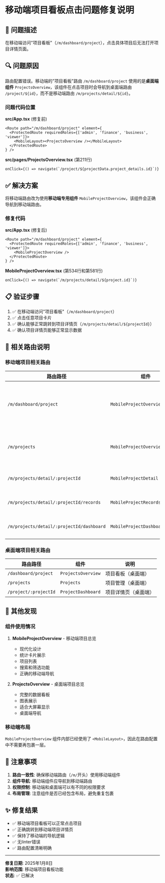 # 移动端项目看板点击问题修复说明

## 🐛 问题描述

在移动端访问"项目看板"（`/m/dashboard/project`），点击具体项目后无法打开项目详情页面。

## 🔍 问题原因

路由配置错误。移动端的"项目看板"路由 `/m/dashboard/project` 使用的是**桌面端组件** `ProjectsOverview`，该组件在点击项目时会导航到桌面端路由 `/project/${id}`，而不是移动端路由 `/m/projects/detail/${id}`。

### 问题代码位置

**src/App.tsx** (修复前)
```tsx
<Route path="/m/dashboard/project" element={
  <ProtectedRoute requiredRoles={['admin', 'finance', 'business', 'viewer']}>
    <MobileLayout><ProjectsOverview /></MobileLayout>
  </ProtectedRoute>
} />
```

**src/pages/ProjectsOverview.tsx** (第211行)
```tsx
onClick={() => navigate(`/project/${projectData.project_details.id}`)}
```

## ✅ 解决方案

将移动端路由改为使用**移动端专用组件** `MobileProjectOverview`，该组件会正确导航到移动端路由。

### 修复代码

**src/App.tsx** (修复后)
```tsx
<Route path="/m/dashboard/project" element={
  <ProtectedRoute requiredRoles={['admin', 'finance', 'business', 'viewer']}>
    <MobileProjectOverview />
  </ProtectedRoute>
} />
```

**MobileProjectOverview.tsx** (第534行和第581行)
```tsx
onClick={() => navigate(`/m/projects/detail/${project.id}`)}
```

## 📋 验证步骤

1. ✅ 在移动端访问"项目看板"（`/m/dashboard/project`）
2. ✅ 点击任意项目卡片
3. ✅ 确认能够正常跳转到项目详情页（`/m/projects/detail/${projectId}`）
4. ✅ 确认项目详情页能够正常显示数据

## 🎯 相关路由说明

### 移动端项目相关路由

| 路由路径 | 组件 | 说明 |
|---------|------|------|
| `/m/dashboard/project` | `MobileProjectOverview` | 项目看板（从侧边栏进入） |
| `/m/projects` | `MobileProjectOverview` | 项目管理（直接访问） |
| `/m/projects/detail/:projectId` | `MobileProjectDetail` | 项目详情页 |
| `/m/projects/detail/:projectId/records` | `MobileProjectRecords` | 项目运单记录 |
| `/m/projects/detail/:projectId/dashboard` | `MobileProjectDashboardDetail` | 项目数据看板 |

### 桌面端项目相关路由

| 路由路径 | 组件 | 说明 |
|---------|------|------|
| `/dashboard/project` | `ProjectsOverview` | 项目看板（桌面端） |
| `/projects` | `Projects` | 项目管理（桌面端） |
| `/project/:projectId` | `ProjectDashboard` | 项目详情页（桌面端） |

## 🔧 其他发现

### 组件使用情况

1. **MobileProjectOverview** - 移动端项目总览
   - 现代化设计
   - 统计卡片展示
   - 项目列表
   - 搜索和筛选功能
   - 正确的移动端导航

2. **ProjectsOverview** - 桌面端项目总览
   - 完整的数据看板
   - 图表展示
   - 适合大屏幕显示
   - 桌面端导航

### 移动端布局

`MobileProjectOverview` 组件内部已经使用了 `<MobileLayout>`，因此在路由配置中不需要再包裹一层。

## 📝 注意事项

1. **路由一致性**: 确保移动端路由（`/m/`开头）使用移动端组件
2. **组件导航**: 移动端组件应导航到移动端路由
3. **权限控制**: 移动端和桌面端可以有不同的权限要求
4. **布局管理**: 注意组件是否已经包含布局，避免重复包裹

## ✨ 修复结果

- ✅ 移动端项目看板可以正常点击项目
- ✅ 正确跳转到移动端项目详情页
- ✅ 保持了移动端的导航逻辑
- ✅ 无linter错误
- ✅ 路由配置清晰明确

---

**修复日期**: 2025年1月8日  
**影响范围**: 移动端项目看板功能  
**状态**: ✅ 已解决


